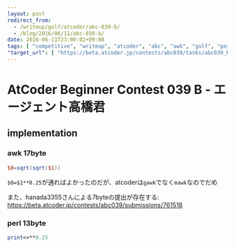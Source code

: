 ```yaml
---
layout: post
redirect_from:
  - /writeup/golf/atcoder/abc-039-b/
  - /blog/2016/06/11/abc-039-b/
date: 2016-06-11T23:00:02+09:00
tags: [ "competitive", "writeup", "atcoder", "abc", "awk", "golf", "perl" ]
"target_url": [ "https://beta.atcoder.jp/contests/abc039/tasks/abc039_b" ]
---
```


# AtCoder Beginner Contest 039 B - エージェント高橋君

## implementation

### awk 17byte

``` awk
$0=sqrt(sqrt($1))
```

`$0=$1**0.25`が通ればよかったのだが、atcoderは`gawk`でなく`mawk`なのでだめ

また、hanada3355さんによる7byteの提出が存在する: <https://beta.atcoder.jp/contests/abc039/submissions/761518>

### perl 13byte

``` perl
print<>**0.25
```
